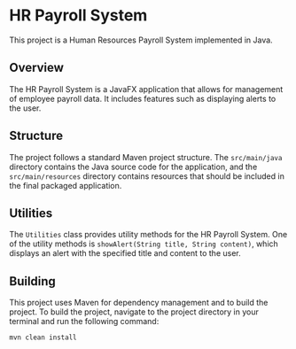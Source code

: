 # HR Payroll System

This project is a Human Resources Payroll System implemented in Java.

## Overview

The HR Payroll System is a JavaFX application that allows for management of employee payroll data. It includes features such as displaying alerts to the user.

## Structure

The project follows a standard Maven project structure. The `src/main/java` directory contains the Java source code for the application, and the `src/main/resources` directory contains resources that should be included in the final packaged application.

## Utilities

The `Utilities` class provides utility methods for the HR Payroll System. One of the utility methods is `showAlert(String title, String content)`, which displays an alert with the specified title and content to the user.

## Building

This project uses Maven for dependency management and to build the project. To build the project, navigate to the project directory in your terminal and run the following command:

```bash
mvn clean install
```
